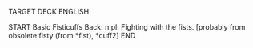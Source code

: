 TARGET DECK
ENGLISH

START
Basic
Fisticuffs
Back: n.pl. Fighting with the fists. [probably from obsolete fisty (from *fist), *cuff2]
END
